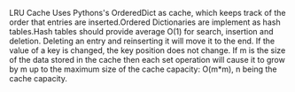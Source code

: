  LRU Cache Uses Pythons's OrderedDict as cache, which keeps track of the order that entries are inserted.Ordered Dictionaries are implement as hash tables.Hash tables should provide average O(1) for search, insertion and deletion. Deleting an entry and reinserting it will move it to the end. If the value of a key is changed, the key position does not change. If m is the size of the data stored in the cache then each set operation will cause it to grow by m up to the maximum size of the cache capacity: O(m*m), n being the cache capacity.
